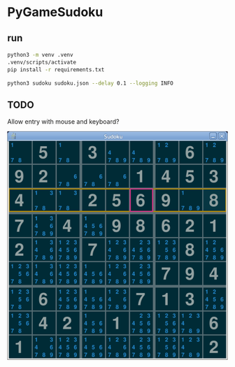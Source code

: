 # PyGameSudoku

## run

```bash
python3 -m venv .venv
.venv/scripts/activate
pip install -r requirements.txt
```

```bash
python3 sudoku sudoku.json --delay 0.1 --logging INFO
```
## TODO

Allow entry with mouse and keyboard?

![](Screenshot%20at%202023-03-14%2007-01-05.png)
